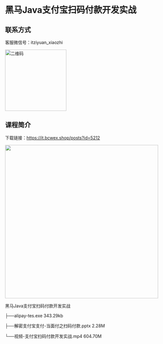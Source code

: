 # 黑马Java支付宝扫码付款开发实战

## 联系方式

客服微信号：itziyuan_xiaozhi

<img src="https://ziyuanyun.oss-cn-guangzhou.aliyuncs.com/common/20240614073449/666b82192834a.jpg" width="200" height="200" alt="二维码">

## 课程简介

下载链接：https://it.bcwex.shop/posts?id=5212

<img src="https://ziyuanyun.oss-cn-guangzhou.aliyuncs.com/yun/20241201160349/674c1865def65.jpg" width="500" alt="">

  黑马Java支付宝扫码付款开发实战



 ├──alipay-tes.exe 343.29kb

 ├──解密支付宝支付-当面付之扫码付款.pptx 2.28M

 └──视频-支付宝扫码付款开发实战.mp4 604.70M

  